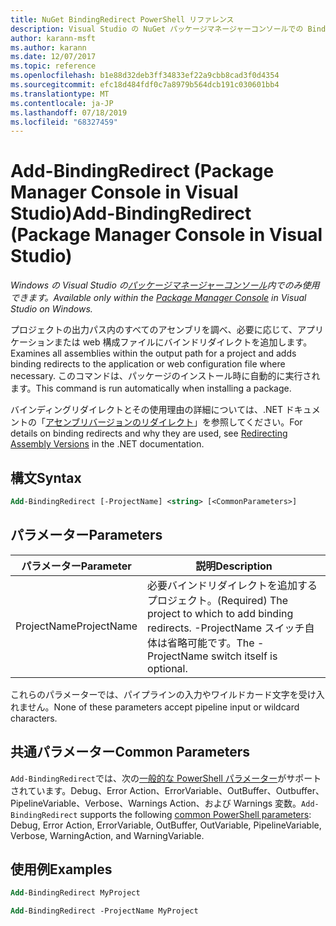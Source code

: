 ```yaml
---
title: NuGet BindingRedirect PowerShell リファレンス
description: Visual Studio の NuGet パッケージマネージャーコンソールでの BindingRedirect PowerShell コマンドのリファレンス。
author: karann-msft
ms.author: karann
ms.date: 12/07/2017
ms.topic: reference
ms.openlocfilehash: b1e88d32deb3ff34833ef22a9cbb8cad3f0d4354
ms.sourcegitcommit: efc18d484fdf0c7a8979b564dcb191c030601bb4
ms.translationtype: MT
ms.contentlocale: ja-JP
ms.lasthandoff: 07/18/2019
ms.locfileid: "68327459"
---
```

# <a name="add-bindingredirect-package-manager-console-in-visual-studio"></a><span data-ttu-id="938e4-103">Add-BindingRedirect (Package Manager Console in Visual Studio)</span><span class="sxs-lookup"><span data-stu-id="938e4-103">Add-BindingRedirect (Package Manager Console in Visual Studio)</span></span>

<span data-ttu-id="938e4-104">*Windows の Visual Studio の[パッケージマネージャーコンソール](../../consume-packages/install-use-packages-powershell.md)内でのみ使用できます。*</span><span class="sxs-lookup"><span data-stu-id="938e4-104">*Available only within the [Package Manager Console](../../consume-packages/install-use-packages-powershell.md) in Visual Studio on Windows.*</span></span>

<span data-ttu-id="938e4-105">プロジェクトの出力パス内のすべてのアセンブリを調べ、必要に応じて、アプリケーションまたは web 構成ファイルにバインドリダイレクトを追加します。</span><span class="sxs-lookup"><span data-stu-id="938e4-105">Examines all assemblies within the output path for a project and adds binding redirects to the application or web configuration file where necessary.</span></span> <span data-ttu-id="938e4-106">このコマンドは、パッケージのインストール時に自動的に実行されます。</span><span class="sxs-lookup"><span data-stu-id="938e4-106">This command is run automatically when installing a package.</span></span>

<span data-ttu-id="938e4-107">バインディングリダイレクトとその使用理由の詳細については、.NET ドキュメントの「[アセンブリバージョンのリダイレクト](/dotnet/framework/configure-apps/redirect-assembly-versions)」を参照してください。</span><span class="sxs-lookup"><span data-stu-id="938e4-107">For details on binding redirects and why they are used, see [Redirecting Assembly Versions](/dotnet/framework/configure-apps/redirect-assembly-versions) in the .NET documentation.</span></span>

## <a name="syntax"></a><span data-ttu-id="938e4-108">構文</span><span class="sxs-lookup"><span data-stu-id="938e4-108">Syntax</span></span>

```ps
Add-BindingRedirect [-ProjectName] <string> [<CommonParameters>]
```

## <a name="parameters"></a><span data-ttu-id="938e4-109">パラメーター</span><span class="sxs-lookup"><span data-stu-id="938e4-109">Parameters</span></span>

| <span data-ttu-id="938e4-110">パラメーター</span><span class="sxs-lookup"><span data-stu-id="938e4-110">Parameter</span></span> | <span data-ttu-id="938e4-111">説明</span><span class="sxs-lookup"><span data-stu-id="938e4-111">Description</span></span> |
| --- | --- |
| <span data-ttu-id="938e4-112">ProjectName</span><span class="sxs-lookup"><span data-stu-id="938e4-112">ProjectName</span></span> | <span data-ttu-id="938e4-113">必要バインドリダイレクトを追加するプロジェクト。</span><span class="sxs-lookup"><span data-stu-id="938e4-113">(Required) The project to which to add binding redirects.</span></span> <span data-ttu-id="938e4-114">-ProjectName スイッチ自体は省略可能です。</span><span class="sxs-lookup"><span data-stu-id="938e4-114">The -ProjectName switch itself is optional.</span></span> |

<span data-ttu-id="938e4-115">これらのパラメーターでは、パイプラインの入力やワイルドカード文字を受け入れません。</span><span class="sxs-lookup"><span data-stu-id="938e4-115">None of these parameters accept pipeline input or wildcard characters.</span></span>

## <a name="common-parameters"></a><span data-ttu-id="938e4-116">共通パラメーター</span><span class="sxs-lookup"><span data-stu-id="938e4-116">Common Parameters</span></span>

<span data-ttu-id="938e4-117">`Add-BindingRedirect`では、次の[一般的な PowerShell パラメーター](http://go.microsoft.com/fwlink/?LinkID=113216)がサポートされています。Debug、Error Action、ErrorVariable、OutBuffer、Outbuffer、PipelineVariable、Verbose、Warnings Action、および Warnings 変数。</span><span class="sxs-lookup"><span data-stu-id="938e4-117">`Add-BindingRedirect` supports the following [common PowerShell parameters](http://go.microsoft.com/fwlink/?LinkID=113216): Debug, Error Action, ErrorVariable, OutBuffer, OutVariable, PipelineVariable, Verbose, WarningAction, and WarningVariable.</span></span>

## <a name="examples"></a><span data-ttu-id="938e4-118">使用例</span><span class="sxs-lookup"><span data-stu-id="938e4-118">Examples</span></span>

```ps
Add-BindingRedirect MyProject

Add-BindingRedirect -ProjectName MyProject
```